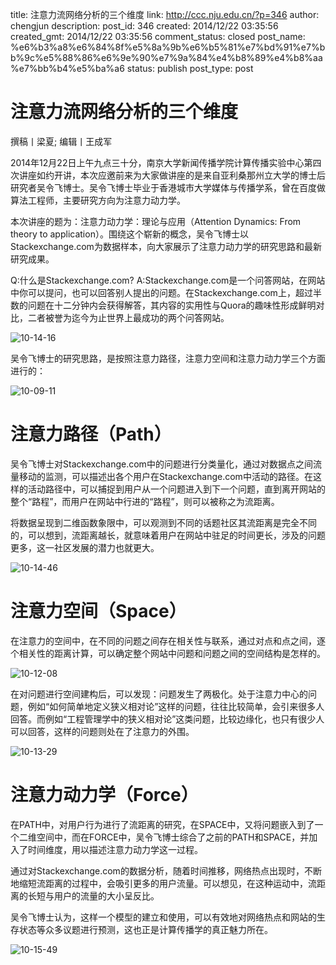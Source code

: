 title: 注意力流网络分析的三个维度
link: http://ccc.nju.edu.cn/?p=346
author: chengjun
description: 
post_id: 346
created: 2014/12/22 03:35:56
created_gmt: 2014/12/22 03:35:56
comment_status: closed
post_name: %e6%b3%a8%e6%84%8f%e5%8a%9b%e6%b5%81%e7%bd%91%e7%bb%9c%e5%88%86%e6%9e%90%e7%9a%84%e4%b8%89%e4%b8%aa%e7%bb%b4%e5%ba%a6
status: publish
post_type: post

# 注意力流网络分析的三个维度

撰稿丨梁夏; 编辑丨王成军

2014年12月22日上午九点三十分，南京大学新闻传播学院计算传播实验中心第四次讲座如约开讲，本次应邀前来为大家做讲座的是来自亚利桑那州立大学的博士后研究者吴令飞博士。吴令飞博士毕业于香港城市大学媒体与传播学系，曾在百度做算法工程师，主要研究方向为注意力动力学。

本次讲座的题为：注意力动力学：理论与应用（Attention Dynamics: From theory to application）。围绕这个崭新的概念，吴令飞博士以Stackexchange.com为数据样本，向大家展示了注意力动力学的研究思路和最新研究成果。

Q:什么是Stackexchange.com? A:Stackexchange.com是一个问答网站，在网站中你可以提问，也可以回答别人提出的问题。在Stackexchange.com上，超过半数的问题在十二分钟内会获得解答，其内容的实用性与Quora的趣味性形成鲜明对比，二者被誉为迄今为止世界上最成功的两个问答网站。

![10-14-16](http://114.212.240.7:8089/wp-content/uploads/2015/09/10-14-16-300x205.jpg)

吴令飞博士的研究思路，是按照注意力路径，注意力空间和注意力动力学三个方面进行的：

![10-09-11](http://114.212.240.7:8089/wp-content/uploads/2015/09/10-09-11-300x222.jpg)

# 注意力路径（Path）

吴令飞博士对Stackexchange.com中的问题进行分类量化，通过对数据点之间流量移动的监测，可以描述出各个用户在Stackexchange.com中活动的路径。在这样的活动路径中，可以捕捉到用户从一个问题进入到下一个问题，直到离开网站的整个“路程”，而用户在网站中行进的“路程”，则可以被称之为流距离。

将数据呈现到二维函数象限中，可以观测到不同的话题社区其流距离是完全不同的，可以想到，流距离越长，就意味着用户在网站中驻足的时间更长，涉及的问题更多，这一社区发展的潜力也就更大。

![10-14-46](http://114.212.240.7:8089/wp-content/uploads/2015/09/10-14-46-300x191.jpg)

# 注意力空间（Space）

在注意力的空间中，在不同的问题之间存在相关性与联系，通过对点和点之间，逐个相关性的距离计算，可以确定整个网站中问题和问题之间的空间结构是怎样的。

![10-12-08](http://114.212.240.7:8089/wp-content/uploads/2015/09/10-12-08-300x261.jpg)

在对问题进行空间建构后，可以发现：问题发生了两极化。处于注意力中心的问题，例如“如何简单地定义狭义相对论”这样的问题，往往比较简单，会引来很多人回答。而例如“工程管理学中的狭义相对论”这类问题，比较边缘化，也只有很少人可以回答，这样的问题则处在了注意力的外围。

![10-13-29](http://114.212.240.7:8089/wp-content/uploads/2015/09/10-13-29-300x247.jpg)

# 注意力动力学（Force）

在PATH中，对用户行为进行了流距离的研究，在SPACE中，又将问题嵌入到了一个二维空间中，而在FORCE中，吴令飞博士综合了之前的PATH和SPACE，并加入了时间维度，用以描述注意力动力学这一过程。

通过对Stackexchange.com的数据分析，随着时间推移，网络热点出现时，不断地缩短流距离的过程中，会吸引更多的用户流量。可以想见，在这种运动中，流距离的长短与用户的流量的大小呈反比。

吴令飞博士认为，这样一个模型的建立和使用，可以有效地对网络热点和网站的生存状态等众多议题进行预测，这也正是计算传播学的真正魅力所在。

![10-15-49](http://114.212.240.7:8089/wp-content/uploads/2015/09/10-15-49-300x169.jpg)